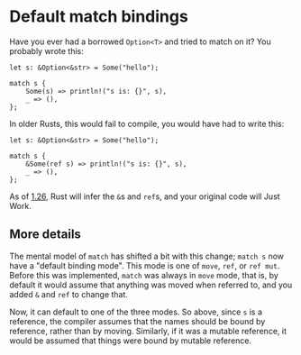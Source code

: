 # Default match bindings

Have you ever had a borrowed `Option<T>` and tried to match on it? You
probably wrote this:

```rust,ignore
let s: &Option<&str> = Some("hello");

match s {
    Some(s) => println!("s is: {}", s),
    _ => (),
};
```

In older Rusts, this would fail to compile, you would have had to write this:

```rust,ignore
let s: &Option<&str> = Some("hello");

match s {
    &Some(ref s) => println!("s is: {}", s),
    _ => (),
};
```

As of [1.26](nicer-match-bindings), Rust will infer the `&`s and `ref`s, and your original code will Just Work.

[nicer-match-bindings]: https://blog.rust-lang.org/2018/05/10/Rust-1.26.html#nicer-match-bindings

## More details

The mental model of `match` has shifted a bit with this change; `match s` now have
a "default binding mode". This mode is one of `move`, `ref`, or `ref mut`. Before
this was implemented, `match` was always in `move` mode, that is, by default it would
assume that anything was moved when referred to, and you added `&` and `ref` to
change that.

Now, it can default to one of the three modes. So above, since `s` is a reference,
the compiler assumes that the names should be bound by reference, rather than by moving.
Similarly, if it was a mutable reference, it would be assumed that things were bound
by mutable reference.
